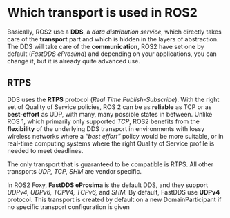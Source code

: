 # Which transport is used in ROS2

  Basically, ROS2 use a **DDS**, a *data distribution service*, which directly takes care of the **transport** part and which is hidden in the layers of abstraction.
  The DDS will take care of the **communication**, ROS2 have set one by default (*FastDDS eProsima*) and depending on your applications, you can change it, 
  but it is already quite advanced use.
  
  ## RTPS

DDS uses the **RTPS** protocol (*Real Time Publish-Subscribe*).
With the right set of Quality of Service policies, ROS 2 can be as **reliable** as TCP or as **best-effort** as UDP, with many, many possible states in between. Unlike ROS 1, which primarily only supported *TCP*, ROS2 benefits from the **flexibility** of the underlying DDS transport in environments with lossy wireless networks where a *“best effort”* policy would be more suitable, or in real-time computing systems where the right Quality of Service profile is needed to meet deadlines.


The only transport that is guaranteed to be compatible is RTPS. 
All other transports *UDP, TCP, SHM* are vendor specific. 

In ROS2 Foxy, **FastDDS eProsima** is the default DDS, and they support *UDPv4, UDPv6, TCPV4, TCPv6,* and *SHM.*
By default, FastDDS use **UDPv4** protocol. This transport is created by default on a new DomainParticipant if no specific transport configuration is given
